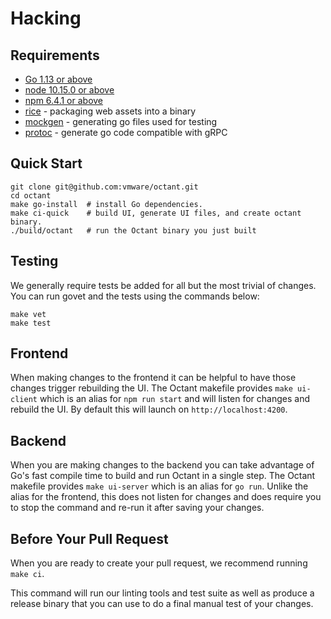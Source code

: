 # Hacking

## Requirements

* [Go 1.13 or above](https://golang.org/dl/)
* [node 10.15.0 or above](https://nodejs.org/en/)
* [npm 6.4.1 or above](https://www.npmjs.com/get-npm)
* [rice](https://github.com/GeertJohan/go.rice) - packaging web assets into a binary
* [mockgen](https://github.com/golang/mock) - generating go files used for testing
* [protoc](https://github.com/golang/protobuf) - generate go code compatible with gRPC

## Quick Start

    git clone git@github.com:vmware/octant.git
    cd octant
    make go-install  # install Go dependencies.
    make ci-quick    # build UI, generate UI files, and create octant binary.
    ./build/octant   # run the Octant binary you just built

## Testing

We generally require tests be added for all but the most trivial of changes. You can run govet and the tests using the commands below:

    make vet
    make test

## Frontend

When making changes to the frontend it can be helpful to have those changes trigger rebuilding the UI.
The Octant makefile provides `make ui-client` which is an alias for `npm run start` and will listen for changes and rebuild the UI.
By default this will launch on `http://localhost:4200`.

## Backend

When you are making changes to the backend you can take advantage of Go's fast compile time to build and run
Octant in a single step. The Octant makefile provides `make ui-server` which is an alias for `go run`. Unlike the
alias for the frontend, this does not listen for changes and does require you to stop the command and re-run it after
saving your changes.

## Before Your Pull Request

When you are ready to create your pull request, we recommend running `make ci`.

This command will run our linting tools and test suite as well as produce a release binary that you can use to do a final
manual test of your changes.